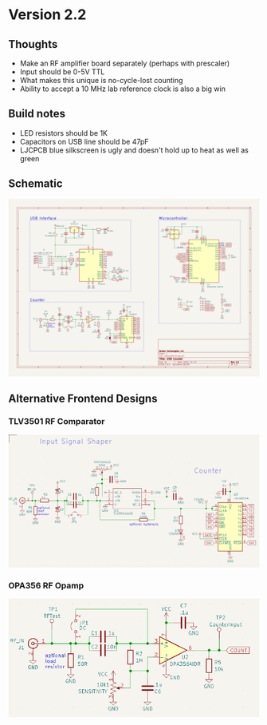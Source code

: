 # Version 2.2

## Thoughts

* Make an RF amplifier board separately (perhaps with prescaler)
* Input should be 0-5V TTL
* What makes this unique is no-cycle-lost counting
* Ability to accept a 10 MHz lab reference clock is also a big win

## Build notes
* LED resistors should be 1K
* Capacitors on USB line should be 47pF
* LJCPCB blue silkscreen is ugly and doesn't hold up to heat as well as green

## Schematic

![](schematic.png)

## Alternative Frontend Designs

### TLV3501 RF Comparator
![](comparator-TLV3501-frontend-idea.png)

### OPA356 RF Opamp
![](opamp-opa356-frontend-idea.png)
